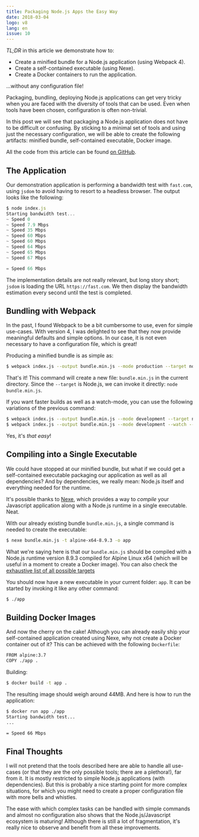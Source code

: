 ```yaml
---
title: Packaging Node.js Apps the Easy Way
date: 2018-03-04
logo: v8
lang: en
issue: 10
---
```


*TL;DR* in this article we demonstrate how to:

* Create a minified bundle for a Node.js application (using Webpack 4).
* Create a self-contained executable (using Nexe).
* Create a Docker containers to run the application.

...without any configuration file!

Packaging, bundling, deploying Node.js applications can get very tricky
when you are faced with the diversity of tools that can be used. Even
when tools have been chosen, configuration is often non-trivial.

In this post we will see that packaging a Node.js application does not have to
be difficult or confusing. By sticking to a minimal set of tools and using just
the necessary configuration, we will be able to create the following artifacts:
minified bundle, self-contained executable, Docker image.

All the code from this article can be found [on GitHub](https://github.com/remusao/node-app-packaging-template).


## The Application

Our demonstration application is performing a bandwidth test with
`fast.com`, using `jsdom` to avoid having to resort to a headless
browser. The output looks like the following:

```js
$ node index.js
Starting bandwidth test...
~ Speed 0 
~ Speed 7.9 Mbps
~ Speed 35 Mbps
~ Speed 60 Mbps
~ Speed 60 Mbps
~ Speed 64 Mbps
~ Speed 65 Mbps
~ Speed 67 Mbps

= Speed 66 Mbps
```

The implementation details are not really relevant, but long story
short; `jsdom` is loading the URL `https://fast.com`. We then display the
bandwidth estimation every second until the test is completed.

## Bundling with Webpack

In the past, I found Webpack to be a bit cumbersome to use, even for
simple use-cases. With version 4, I was delighted to see that they now
provide meaningful defaults and simple options. In our case, it is not
even necessary to have a configuration file, which is great!

Producing a minified bundle is as simple as:
```sh
$ webpack index.js --output bundle.min.js --mode production --target node
```

That's it! This command will create a new file: `bundle.min.js` in the
current directory. Since the `--target` is Node.js, we can invoke it
directly: `node bundle.min.js`.

If you want faster builds as well as a watch-mode, you can use the following
variations of the previous command:

```sh
$ webpack index.js --output bundle.min.js --mode development --target node
$ webpack index.js --output bundle.min.js --mode development --watch --target node
```

Yes, it's *that easy*!

## Compiling into a Single Executable

We could have stopped at our minified bundle, but what if we could get
a self-contained executable packaging our application as well as all
dependencies? And by dependencies, we really mean: Node.js itself and
everything needed for the runtime.

It's possible thanks to [Nexe](https://github.com/nexe/nexe), which
provides a way to *compile* your Javascript application along with a
Node.js runtime in a single executable. Neat.

With our already existing bundle `bundle.min.js`, a single command is needed to
create the executable:
```sh
$ nexe bundle.min.js -t alpine-x64-8.9.3 -o app
```

What we're saying here is that our `bundle.min.js` should be compiled with a
Node.js runtime version 8.9.3 compiled for Alpine Linux x64 (which will be
useful in a moment to create a Docker image). You can also check the [exhaustive list of all
possible targets](https://github.com/nexe/nexe/releases/tag/v2.0.0-rc.17)

You should now have a new executable in your current folder: `app`. It
can be started by invoking it like any other command:

```sh
$ ./app
```

## Building Docker Images

And now the cherry on the cake! Although you can already easily ship your
self-contained application created using Nexe, why not create a Docker
container out of it? This can be achieved with the following `Dockerfile`:

```sh
FROM alpine:3.7
COPY ./app .
```

Building:
```sh
$ docker build -t app .
```

The resulting image should weigh around 44MB. And here is how to run the
application:
```sh
$ docker run app ./app 
Starting bandwidth test...
...

= Speed 66 Mbps
```

## Final Thoughts

I will not pretend that the tools described here are able to handle
all use-cases (or that they are the only possible tools; there are a
plethora!), far from it. It is mostly restricted to simple Node.js
applications (with dependencies). But this is probably a nice starting
point for more complex situations, for which you might need to create a
proper configuration file with more bells and whistles.

The ease with which complex tasks can be handled with simple commands and
almost no configuration also shows that the Node.js/Javascript ecosystem is
maturing! Although there is still a lot of fragmentation, it's really nice to
observe and benefit from all these improvements.
